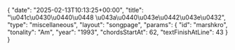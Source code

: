 {
    "date": "2025-02-13T10:13:25+00:00",
    "title": "\u041c\u0430\u0440\u0448 \u043a\u0440\u043e\u0442\u043e\u0432",
    "type": "miscellaneous",
    "layout": "songpage",
    "params": {
        "id": "marshkro",
        "tonality": "Am",
        "year": "1993",
        "chordsStartAt": 62,
        "textFinishAtLine": 43
    }
}